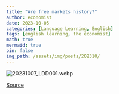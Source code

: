 ```yaml
---
title: "Are free markets history?"
author: economist
date: 2023-10-05
categories: [Language Learning, English]
tags: [english learning, the economist]
math: true
mermaid: true
pin: false
img_path: /assets/img/posts/202310/
---
```


![20231007_LDD001.webp](20231007_LDD001.webp)



[Source](https://www.economist.com/leaders/2023/10/05/are-free-markets-history)



